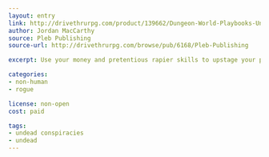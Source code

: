 ```yaml
---
layout: entry
link: http://drivethrurpg.com/product/139662/Dungeon-World-Playbooks-Undead-Conspiracy-Bundle
author: Jordan MacCarthy
source: Pleb Publishing
source-url: http://drivethrurpg.com/browse/pub/6168/Pleb-Publishing

excerpt: Use your money and pretentious rapier skills to upstage your party members with.

categories:
- non-human
- rogue

license: non-open
cost: paid

tags:
- undead conspiracies
- undead
---
```

